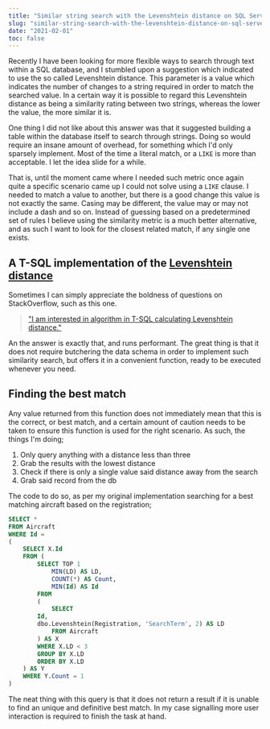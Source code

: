 ```yaml
---
title: "Similar string search with the Levenshtein distance on SQL Server"
slug: "similar-string-search-with-the-levenshtein-distance-on-sql-server"
date: "2021-02-01"
toc: false
---
```


Recently I have been looking for more flexible ways to search through text within a SQL database, and I stumbled upon a suggestion which indicated to use the so called Levenshtein distance. This parameter is a value which indicates the number of changes to a string required in order to match the searched value. In a certain way it is possible to regard this Levenshtein distance as being a similarity rating between two strings, whereas the lower the value, the more similar it is.


One thing I did not like about this answer was that it suggested building a table within the database itself to search through strings. Doing so would require an insane amount of overhead, for something which I'd only sparsely implement. Most of the time a literal match, or a `LIKE` is more than acceptable. I let the idea slide for a while.

That is, until the moment came where I needed such metric once again quite a specific scenario came up I could not solve using a `LIKE` clause. I needed to match a value to another, but there is a good change this value is not exactly the same. Casing may be different, the value may or may not include a dash and so on. Instead of guessing based on a predetermined set of rules I believe using the similarity metric is a much better alternative, and as such I want to look for the closest related match, if any single one exists.

## A T-SQL implementation of the [Levenshtein distance](https://en.wikipedia.org/wiki/Levenshtein_distance)
Sometimes I can simply appreciate the boldness of questions on StackOverflow, such as this one.

> ["I am interested in algorithm in T-SQL calculating Levenshtein distance."](https://stackoverflow.com/a/27734606/1720761)

An the answer is exactly that, and runs performant. The great thing is that it does not require butchering the data schema in order to implement such similarity search, but offers it in a convenient function, ready to be executed whenever you need.

## Finding the best match
Any value returned from this function does not immediately mean that this is the correct, or best match, and a certain amount of caution needs to be taken to ensure this function is used for the right scenario. As such, the things I'm doing;

1. Only query anything with a distance less than three
2. Grab the results with the lowest distance
3. Check if there is only a single value said distance away from the search
4. Grab said record from the db

The code to do so, as per my original implementation searching for a best matching aircraft based on the registration;

```sql
SELECT * 
FROM Aircraft 
WHERE Id = 
(
    SELECT X.Id
    FROM (
        SELECT TOP 1
            MIN(LD) AS LD,
            COUNT(*) AS Count,
            MIN(Id) AS Id
        FROM
        (
            SELECT 
        Id,
        dbo.Levenshtein(Registration, 'SearchTerm', 2) AS LD
            FROM Aircraft
        ) AS X
        WHERE X.LD < 3
        GROUP BY X.LD
        ORDER BY X.LD
    ) AS Y 
    WHERE Y.Count = 1
)
```

The neat thing with this query is that it does not return a result if it is unable to find an unique and definitive best match. In my case signalling more user interaction is required to finish the task at hand.

